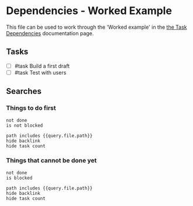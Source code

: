 # Dependencies - Worked Example

This file can be used to work through the 'Worked example' in the [the Task Dependencies](https://publish.obsidian.md/tasks/Getting+Started/Task+Dependencies) documentation page.

## Tasks

- [ ] #task Build a first draft
- [ ] #task Test with users

## Searches

### Things to do first

```tasks
not done
is not blocked

path includes {{query.file.path}}
hide backlink
hide task count
```

### Things that cannot be done yet

```tasks
not done
is blocked

path includes {{query.file.path}}
hide backlink
hide task count
```

